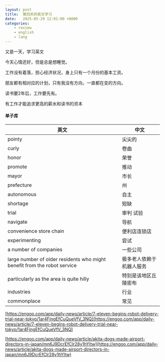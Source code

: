 ```yaml
---
layout: post
title:  第四天的英文学习
date:   2025-05-29 12:01:00 +0800
categories: 
    - review
    - english
    - lang
---
```


又是一天，学习英文

今天心情还好，但是总是想睡觉。

工作没有着落，担心经济状况，身上只有一个月份的基本工资。

朋友都有相对应的计划，只有我没有方向，一直都在变的方向。

读书要2年后，工作要先有。

有工作才能追求更高的薪水和读书的资本

#### 单子库

英文 | 中文
-- | --
pointy | 尖尖的
curly  | 卷曲
honor  | 荣誉
promote | 推动
mayor | 市长
prefecture  | 州
autonomous  | 自主
shortage | 短缺
trial | 审判 试验
navigate | 导航
convenience store chain | 便利店连锁店
experimenting | 尝试 
a number of companies | 一些公司 
large number of older residents who might benefit from the robot service | 极多老人依赖于机器人服务 
particularly as the area is quite hilly | 特别是该地区丘陵密布 
industries | 行业
commonplace | 常见


[https://engoo.com/app/daily-news/article/7-eleven-begins-robot-delivery-trial-near-tokyo/1ar4FjngEfCuQueVfV_3NQ](https://engoo.com/app/daily-news/article/7-eleven-begins-robot-delivery-trial-near-tokyo/1ar4FjngEfCuQueVfV_3NQ)

[https://engoo.com/app/daily-news/article/akita-dogs-made-airport-directors-in-japan/mn6J9DcrEfClr28y1hYltw](https://engoo.com/app/daily-news/article/akita-dogs-made-airport-directors-in-japan/mn6J9DcrEfClr28y1hYltw)